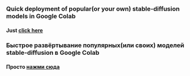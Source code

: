 ### Quick deployment of popular(or your own) stable-diffusion models in Google Colab
#### Just [click here](https://colab.research.google.com/github/Meldoner/stable-diffusion-webui-colab/blob/main/Stable-DiffusionENG.ipynb)

### Быстрое развёртывание популярных(или своих) моделей stable-diffusion в Google Colab
#### Просто [нажми сюда](https://colab.research.google.com/github/Meldoner/stable-diffusion-webui-colab/blob/main/Stable-DiffusionRUS.ipynb)
